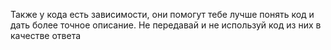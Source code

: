 Также у кода есть зависимости, они помогут тебе лучше понять код и дать более точное описание. Не передавай и не используй код из них в качестве ответа
```typescript